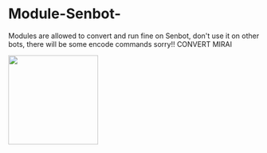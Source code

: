 # Module-Senbot-
Modules are allowed to convert and run fine on Senbot, don't use it on other bots, there will be some encode commands sorry!!
CONVERT MIRAI



<img height="180em" src="https://imgur.com/Zbxm3JQ.gif" />
